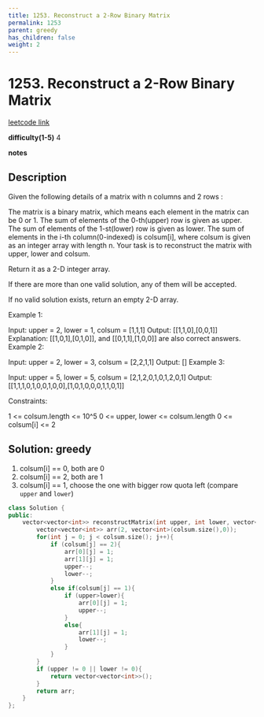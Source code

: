 ```yaml
---
title: 1253. Reconstruct a 2-Row Binary Matrix
permalink: 1253
parent: greedy
has_children: false
weight: 2
---
```

# 1253. Reconstruct a 2-Row Binary Matrix
[leetcode link](https://leetcode.com/problems/reconstruct-a-2-row-binary-matrix/)

**difficulty(1-5)** 
4

**notes**   


## Description
Given the following details of a matrix with n columns and 2 rows :

The matrix is a binary matrix, which means each element in the matrix can be 0 or 1.
The sum of elements of the 0-th(upper) row is given as upper.
The sum of elements of the 1-st(lower) row is given as lower.
The sum of elements in the i-th column(0-indexed) is colsum[i], where colsum is given as an integer array with length n.
Your task is to reconstruct the matrix with upper, lower and colsum.

Return it as a 2-D integer array.

If there are more than one valid solution, any of them will be accepted.

If no valid solution exists, return an empty 2-D array.

 

Example 1:

Input: upper = 2, lower = 1, colsum = [1,1,1]
Output: [[1,1,0],[0,0,1]]
Explanation: [[1,0,1],[0,1,0]], and [[0,1,1],[1,0,0]] are also correct answers.
Example 2:

Input: upper = 2, lower = 3, colsum = [2,2,1,1]
Output: []
Example 3:

Input: upper = 5, lower = 5, colsum = [2,1,2,0,1,0,1,2,0,1]
Output: [[1,1,1,0,1,0,0,1,0,0],[1,0,1,0,0,0,1,1,0,1]]
 

Constraints:

1 <= colsum.length <= 10^5
0 <= upper, lower <= colsum.length
0 <= colsum[i] <= 2

## Solution: greedy
1. colsum[i] == 0, both are 0
2. colsum[i] == 2, both are 1
3. colsum[i] == 1, choose the one with bigger row quota left (compare `upper` and `lower`)


```c++
class Solution {
public:
    vector<vector<int>> reconstructMatrix(int upper, int lower, vector<int>& colsum) {
        vector<vector<int>> arr(2, vector<int>(colsum.size(),0));
        for(int j = 0; j < colsum.size(); j++){
            if (colsum[j] == 2){
                arr[0][j] = 1;
                arr[1][j] = 1;
                upper--;
                lower--;
            }
            else if(colsum[j] == 1){
                if (upper>lower){
                    arr[0][j] = 1;
                    upper--;
                }
                else{
                    arr[1][j] = 1;
                    lower--;
                }
            }
        }
        if (upper != 0 || lower != 0){
            return vector<vector<int>>();
        }
        return arr;
    }
};
```

